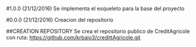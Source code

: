 #1.0.0 (21/12/2016)
Se implementa el esqueleto para la base del proyecto

#0.0.0 (21/12/2016)
Creacion del repositorio

##CREATION REPOSITORY
Se crea el repositorio publico de CreditAgricole con ruta: https://github.com/krbaio3/credittAgricole.git
